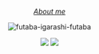 <div align="center">
<div align="center">

  _[About me](https://bio.site/tedddeptrai)_

</div>
  
![futaba-igarashi-futaba](https://github.com/tedddeptrai/tedddeptrai/assets/78011950/20bc5063-64e2-4ed7-a969-f18f35da9ed5)

  <a href="https://discord.com/users/327301847855398943"><img src="https://lanyard-badge.vercel.app/api/327301847855398943?hideDiscrim=true"></a>
  <a href="https://discord.com/users/1105146120314830888"><img src="https://lanyard-badge.vercel.app/api/1105146120314830888?hideDiscrim=true"></a>
</div>

